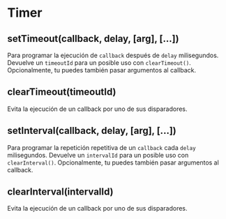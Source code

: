# Timer

## setTimeout(callback, delay, [arg], [...])

Para programar la ejecución de `callback` después de `delay` milisegundos. Devuelve un `timeoutId` para un posible uso con `clearTimeout()`. Opcionalmente, tu puedes también pasar argumentos al callback.

## clearTimeout(timeoutId)

Evita la ejecución de un callback por uno de sus disparadores.

## setInterval(callback, delay, [arg], [...])

Para programar la repetición repetitiva de un `callback` cada `delay` milisegundos. Devuelve un `intervalId` para un posible uso con `clearInterval()`. Opcionalmente, tu puedes también pasar argumentos al callback.

## clearInterval(intervalId)

Evita la ejecución de un callback por uno de sus disparadores.
